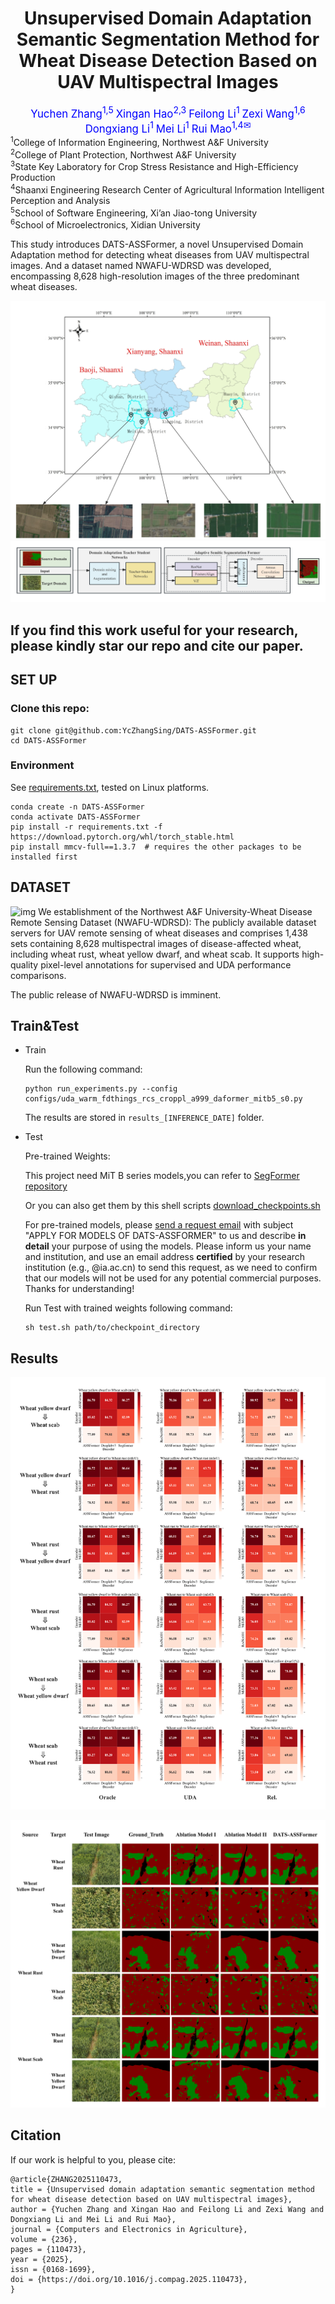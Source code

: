 <div align="center">
<h1>Unsupervised Domain Adaptation Semantic Segmentation Method for Wheat Disease Detection Based on UAV Multispectral Images</h1>
<div>
    <a style="color: blue; font-size: 1.2em;">Yuchen Zhang<sup>1,5</sup></a>
    <a style="color: blue; font-size: 1.2em;">Xingan Hao<sup>2,3</sup></a>
    <a style="color: blue; font-size: 1.2em;">Feilong Li<sup>1</sup></a>
    <a style="color: blue; font-size: 1.2em;">Zexi Wang<sup>1,6</sup></a>
    <a style="color: blue; font-size: 1.2em;">Dongxiang Li<sup>1</sup></a>
    <a style="color: blue; font-size: 1.2em;">Mei Li<sup>1</sup></a>
    <a style="color: blue; font-size: 1.2em;">Rui Mao<sup>1,4</sup><sup>✉</sup></a>
</div>



  

</div>

<div>
    <sup>1</sup>College of Information Engineering, Northwest A&F University
    <br>
    <sup>2</sup>College of Plant Protection, Northwest A&F University
  <br>
    <sup>3</sup>State Key Laboratory for Crop Stress Resistance and High-Efficiency Production
    <br>
    <sup>4</sup>Shaanxi Engineering Research Center of Agricultural Information Intelligent Perception and Analysis
    <br>
    <sup>5</sup>School of Software Engineering, Xi’an Jiao-tong University
    <br>
    <sup>6</sup>School of Microelectronics, Xidian University
</div>



This study introduces DATS-ASSFormer, a novel Unsupervised Domain Adaptation method for detecting wheat diseases from UAV multispectral images. And a dataset named NWAFU-WDRSD was developed, encompassing 8,628 high-resolution images of the three predominant wheat diseases.

![img](resources/DataBase.png)
![img](resources/DATS-ASSFormer.png)

## If you find this work useful for your research, please kindly star our repo and cite our paper.

## SET UP

### Clone this repo:

```shell script
git clone git@github.com:YcZhangSing/DATS-ASSFormer.git
cd DATS-ASSFormer
```

### Environment

See [requirements.txt](./requirements.txt), tested on Linux platforms. 

```shell scripts
conda create -n DATS-ASSFormer
conda activate DATS-ASSFormer
pip install -r requirements.txt -f https://download.pytorch.org/whl/torch_stable.html
pip install mmcv-full==1.3.7  # requires the other packages to be installed first
```


## DATASET

![img](resources/DataSet.png)
We establishment of the Northwest A&F University-Wheat Disease Remote Sensing Dataset (NWAFU-WDRSD): The publicly available dataset servers for UAV remote sensing of wheat diseases and comprises 1,438 sets containing 8,628 multispectral images of disease-affected wheat, including wheat rust, wheat yellow dwarf, and wheat scab. It supports high-quality pixel-level annotations for supervised and UDA performance comparisons.

The public release of NWAFU-WDRSD is imminent.

## Train&Test

- Train

  Run the following command: 

  ```shell script    
  python run_experiments.py --config configs/uda_warm_fdthings_rcs_croppl_a999_daformer_mitb5_s0.py
  ```

  The results are stored in `results_[INFERENCE_DATE]` folder.

- Test

  Pre-trained Weights:

  This project need MiT B series models,you can refer to [SegFormer repository](https://github.com/NVlabs/SegFormer)

  Or  you can also get them by this shell scripts [download_checkpoints.sh](tools/download_checkpoints.sh)

  For pre-trained models, please [send a request email](zycddl@gmail.com) with subject "APPLY FOR MODELS OF DATS-ASSFORMER" to us and describe **in detail** your purpose of using the models. Please inform us your name and institution, and use an email address **certified** by your research institution (e.g., @ia.ac.cn) to send this request, as we need to confirm that our models will not be used for any potential commercial purposes. Thanks for understanding! 

  Run Test with trained weights following command:

  ```shell script 
  sh test.sh path/to/checkpoint_directory
  ```

  


## Results

![img](resources/res1.png)

![img](resources/res2.png)

## Citation

If our work is helpful to you, please cite:

```
@article{ZHANG2025110473,
title = {Unsupervised domain adaptation semantic segmentation method for wheat disease detection based on UAV multispectral images},
author = {Yuchen Zhang and Xingan Hao and Feilong Li and Zexi Wang and Dongxiang Li and Mei Li and Rui Mao},
journal = {Computers and Electronics in Agriculture},
volume = {236},
pages = {110473},
year = {2025},
issn = {0168-1699},
doi = {https://doi.org/10.1016/j.compag.2025.110473},
}
```

